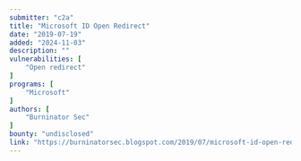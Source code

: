 ```yaml
---
submitter: "c2a"
title: "Microsoft ID Open Redirect"
date: "2019-07-19"
added: "2024-11-03"
description: ""
vulnerabilities: [
    "Open redirect"
]
programs: [
    "Microsoft"
]
authors: [
    "Burninator Sec"
]
bounty: "undisclosed"
link: "https://burninatorsec.blogspot.com/2019/07/microsoft-id-open-redirect.html"
---
```




